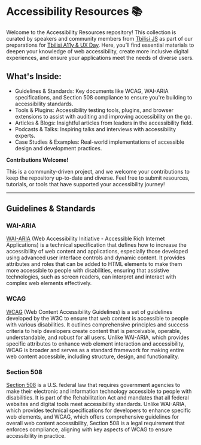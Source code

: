 # Accessibility Resources 📚

Welcome to the Accessibility Resources repository!
This collection is curated by speakers and community members from [Tbilisi JS](https://t.me/tbilisi_js_chat) as part of our preparations for [Tbilisi A11y & UX Day](https://t.me/tbilisi_js_chat/11974). Here, you’ll find essential materials to deepen your knowledge of web accessibility, create more inclusive digital experiences, and ensure your applications meet the needs of diverse users.

## What's Inside:

- Guidelines & Standards: Key documents like WCAG, WAI-ARIA specifications, and Section 508 compliance to ensure you're building to accessibility standards.
- Tools & Plugins: Accessibility testing tools, plugins, and browser extensions to assist with auditing and improving accessibility on the go.
- Articles & Blogs: Insightful articles from leaders in the accessibility field.
- Podcasts & Talks: Inspiring talks and interviews with accessibility experts.
- Case Studies & Examples: Real-world implementations of accessible design and development practices.

**Contributions Welcome!**

This is a community-driven project, and we welcome your contributions to keep the repository up-to-date and diverse. Feel free to submit resources, tutorials, or tools that have supported your accessibility journey!

---

## Guidelines & Standards

### WAI-ARIA

[WAI-ARIA](https://www.w3.org/WAI/standards-guidelines/aria/) (Web Accessibility Initiative - Accessible Rich Internet Applications) is a technical specification that defines how to increase the accessibility of web content and applications, especially those developed using advanced user interface controls and dynamic content. It provides attributes and roles that can be added to HTML elements to make them more accessible to people with disabilities, ensuring that assistive technologies, such as screen readers, can interpret and interact with complex web elements effectively.

### WCAG

[WCAG](https://www.w3.org/WAI/standards-guidelines/wcag/) (Web Content Accessibility Guidelines) is a set of guidelines developed by the W3C to ensure that web content is accessible to people with various disabilities. It outlines comprehensive principles and success criteria to help developers create content that is perceivable, operable, understandable, and robust for all users. Unlike WAI-ARIA, which provides specific attributes to enhance web element interaction and accessibility, WCAG is broader and serves as a standard framework for making entire web content accessible, including structure, design, and functionality.

### Section 508

[Section 508](https://www.section508.gov/) is a U.S. federal law that requires government agencies to make their electronic and information technology accessible to people with disabilities. It is part of the Rehabilitation Act and mandates that all federal websites and digital tools meet accessibility standards. Unlike WAI-ARIA, which provides technical specifications for developers to enhance specific web elements, and WCAG, which offers comprehensive guidelines for overall web content accessibility, Section 508 is a legal requirement that enforces compliance, aligning with key aspects of WCAG to ensure accessibility in practice.

